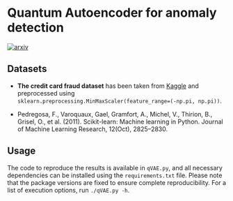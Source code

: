 # Quantum Autoencoder for anomaly detection

[![arxiv](https://img.shields.io/static/v1?style=plastic&label=arXiv&message=2409.xxxxx&color=brightgreen)](https://arxiv.org/abs/xxxx.xxxx)

## Datasets

* **The credit card fraud dataset** has been taken from [Kaggle](https://www.kaggle.com/datasets/mlg-ulb/creditcardfraud) and preprocessed using `sklearn.preprocessing.MinMaxScaler(feature_range=(-np.pi, np.pi))`.

* Pedregosa, F., Varoquaux, Gael, Gramfort, A., Michel, V., Thirion, B., Grisel, O., et al. (2011). Scikit-learn: Machine learning in Python. Journal of Machine Learning Research, 12(Oct), 2825–2830.

## Usage

The code to reproduce the results is available in `qVAE.py`, and all necessary dependencies can be installed using the `requirements.txt` file. Please note that the package versions are fixed to ensure complete reproducibility. For a list of execution options, run `./qVAE.py -h`.
